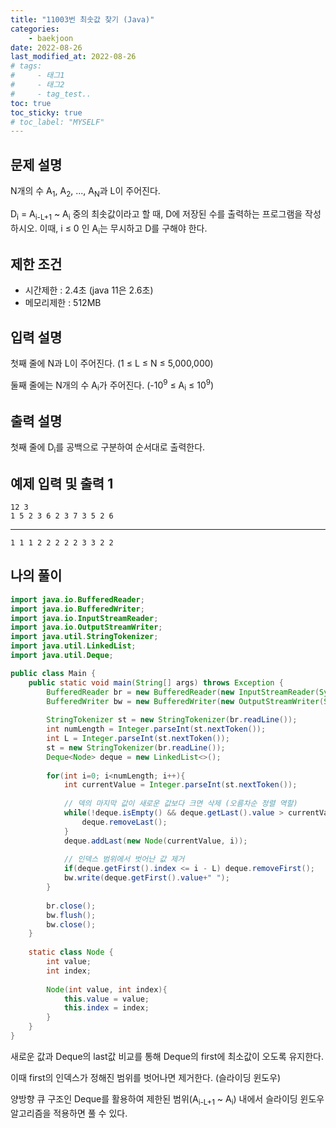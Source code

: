 ```yaml
---
title: "11003번 최솟값 찾기 (Java)"
categories: 
    - baekjoon
date: 2022-08-26
last_modified_at: 2022-08-26
# tags:
#     - 태그1
#     - 태그2
#     - tag_test..
toc: true
toc_sticky: true
# toc_label: "MYSELF"
---
```

## 문제 설명

N개의 수 A<sub>1</sub>, A<sub>2</sub>, ..., A<sub>N</sub>과 L이 주어진다.

D<sub>i</sub> = A<sub>i-L+1</sub> ~ A<sub>i</sub> 중의 최솟값이라고 할 때, D에 저장된 수를 출력하는 프로그램을 작성하시오. 이때, i ≤ 0 인 A<sub>i</sub>는 무시하고 D를 구해야 한다.

## 제한 조건

- 시간제한 : 2.4초 (java 11은 2.6초)
- 메모리제한 : 512MB

## 입력 설명

첫째 줄에 N과 L이 주어진다. (1 ≤ L ≤ N ≤ 5,000,000)

둘째 줄에는 N개의 수 A<sub>i</sub>가 주어진다. (-10<sup>9</sup> ≤ A<sub>i</sub> ≤ 10<sup>9</sup>)

## 출력 설명

첫째 줄에 D<sub>i</sub>를 공백으로 구분하여 순서대로 출력한다.

## 예제 입력 및 출력 1

    12 3
    1 5 2 3 6 2 3 7 3 5 2 6
<hr>

    1 1 1 2 2 2 2 2 3 3 2 2

## 나의 풀이

```java
import java.io.BufferedReader;
import java.io.BufferedWriter;
import java.io.InputStreamReader;
import java.io.OutputStreamWriter;
import java.util.StringTokenizer;
import java.util.LinkedList;
import java.util.Deque;

public class Main {
    public static void main(String[] args) throws Exception {
        BufferedReader br = new BufferedReader(new InputStreamReader(System.in));
        BufferedWriter bw = new BufferedWriter(new OutputStreamWriter(System.out));
        
        StringTokenizer st = new StringTokenizer(br.readLine());
        int numLength = Integer.parseInt(st.nextToken());
        int L = Integer.parseInt(st.nextToken());
        st = new StringTokenizer(br.readLine());
        Deque<Node> deque = new LinkedList<>();
        
        for(int i=0; i<numLength; i++){
            int currentValue = Integer.parseInt(st.nextToken());
            
            // 덱의 마지막 값이 새로운 값보다 크면 삭제 (오름차순 정렬 역할)
            while(!deque.isEmpty() && deque.getLast().value > currentValue){
                deque.removeLast();
            }
            deque.addLast(new Node(currentValue, i));
            
            // 인덱스 범위에서 벗어난 값 제거
            if(deque.getFirst().index <= i - L) deque.removeFirst();
            bw.write(deque.getFirst().value+" ");
        }
        
        br.close();
        bw.flush();
        bw.close();
    }
    
    static class Node {
        int value;
        int index;
        
        Node(int value, int index){
            this.value = value;
            this.index = index;
        }
    }
}
```

새로운 값과 Deque의 last값 비교를 통해 Deque의 first에 최소값이 오도록 유지한다. 

이때 first의 인덱스가 정해진 범위를 벗어나면 제거한다. (슬라이딩 윈도우)

양방향 큐 구조인 Deque를 활용하여 제한된 범위(A<sub>i-L+1</sub> ~ A<sub>i</sub>) 내에서 슬라이딩 윈도우 알고리즘을 적용하면 풀 수 있다.